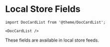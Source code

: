 # Local Store Fields

```mdx-code-block
import DocCardList from '@theme/DocCardList';

<DocCardList />
```

These fields are available in local store feeds.